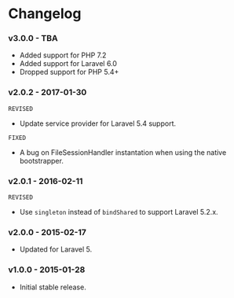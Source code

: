 # Changelog

### v3.0.0 - TBA

- Added support for PHP 7.2
- Added support for Laravel 6.0
- Dropped support for PHP 5.4+

### v2.0.2 - 2017-01-30

`REVISED`

- Update service provider for Laravel 5.4 support.

`FIXED`

- A bug on FileSessionHandler instantation when using the native bootstrapper.

### v2.0.1 - 2016-02-11

`REVISED`

- Use `singleton` instead of `bindShared` to support Laravel 5.2.x.

### v2.0.0 - 2015-02-17

- Updated for Laravel 5.

### v1.0.0 - 2015-01-28

- Initial stable release.
